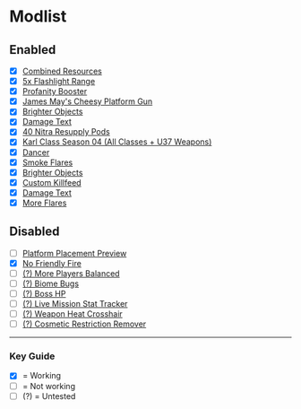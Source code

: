 # Modlist

## Enabled

- [x] [Combined Resources](https://mod.io/g/drg/m/combined-resources)
- [x] [5x Flashlight Range](https://mod.io/g/drg/m/no-more-dollar-store-flashlights-5x)
- [x] [Profanity Booster](https://mod.io/g/drg/m/profanity-booster)
- [x] [James May's Cheesy Platform Gun](https://mod.io/g/drg/m/james-mays-cheesy-platform-gun-updated-for-137)
- [x] [Brighter Objects](https://mod.io/g/drg/m/brighter-objects)
- [x] [Damage Text](https://mod.io/g/drg/m/damage-text)
- [x] [40 Nitra Resupply Pods](https://mod.io/g/drg/m/40-nitra-resupply-pods)
- [x] [Karl Class Season 04 (All Classes + U37 Weapons)](https://mod.io/g/drg/m/karl-class)
- [x] [Dancer](https://mod.io/g/drg/m/dancer)
- [x] [Smoke Flares](https://mod.io/g/drg/m/smoke-flares)
- [x] [Brighter Objects](https://mod.io/g/drg/m/brighter-objects-add-on)
- [x] [Custom Killfeed](https://mod.io/g/drg/m/custom-killfeed)
- [x] [Damage Text](https://mod.io/g/drg/m/damage-text)
- [x] [More Flares](https://mod.io/g/drg/m/more-flares)

## Disabled

- [ ] [Platform Placement Preview](https://mod.io/g/drg/m/platform-placement-preview)
- [x] [No Friendly Fire](https://mod.io/g/drg/m/no-friendly-fire)
- [ ] [(?) More Players Balanced](https://mod.io/g/drg/m/more-players-balanced)
- [ ] [(?) Biome Bugs](https://mod.io/g/drg/m/biomebugs)
- [ ] [(?) Boss HP](https://mod.io/g/drg/m/boss-hp-bar-for-big-enemies)
- [ ] [(?) Live Mission Stat Tracker](https://mod.io/g/drg/m/live-mission-stat-tracker)
- [ ] [(?) Weapon Heat Crosshair](https://mod.io/g/drg/m/weapon-heat-crosshair)
- [ ] [(?) Cosmetic Restriction Remover](https://https://mod.io/g/drg/m/cosmetic-restriction-remover)

---

### Key Guide

- [x] = Working
- [ ] = Not working
- [ ] (?) = Untested
